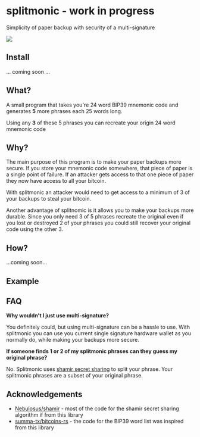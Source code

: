 # splitmonic - work in progress

Simplicity of paper backup with security of a multi-signature

![](https://imgur.com/jgl7oTs.jpg)

## Install

... coming soon ...

## What?

A small program that takes you're 24 word BIP39 mnemonic code and generates **5** more phrases each
25 words long.

Using any **3** of these 5 phrases you can recreate your origin 24 word mnemonic code

## Why?

The main purpose of this program is to make your paper backups more secure. If you store your
mnemonic code somewhere, that piece of paper is a single point of failure. If an attacker gets
access to that one piece of paper they now have access to all your bitcoin.

With splitmonic an attacker would need to get access to a minimum of 3 of your backups to steal your
bitcoin.

Another advantage of splitnomic is it allows you to make your backups more durable. Since you only
need 3 of 5 phrases recreate the original even if you lost or destroyed 2 of your phrases you could
still recover your original code using the other 3.

## How?

...coming soon...

## Example

## FAQ

**Why wouldn't I just use multi-signature?**

You definitely could, but using multi-signature can be a hassle to use. With splitmonic you can use
you current single signature hardware wallet as you normally do, while making your backups more
secure.

**If someone finds 1 or 2 of my splitmonic phrases can they guess my original phrase?**

No. Splitmonic uses [shamir secret sharing](https://en.wikipedia.org/wiki/Shamir%27s_Secret_Sharing)
to split your phrase. Your splitmonic phrases are a subset of your original phrase.

## Acknowledgements

- [Nebulosus/shamir](https://github.com/Nebulosus/shamir) - most of the code for the shamir secret sharing algorithm if from this library
- [summa-tx/bitcoins-rs](summa-tx/bitcoins-rs) - the code for the BIP39 word list was inspired from this library
